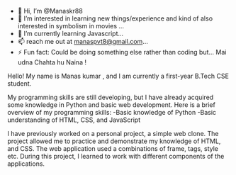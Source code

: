 - 👋 Hi, I’m @Manaskr88
- 👀 I’m interested in learning new things/experience and kind of also interested in symbolism in movies ...
- 🌱 I’m currently learning Javascript...
- 📫 reach me out at manaspvt8@gmail.com...
- ⚡ Fun fact: Could be doing something else rather than coding but... Mai udna Chahta hu Naina !

<!---
Manaskr88/Manaskr88 is a ✨ special ✨ repository because its `README.md` (this file) appears on your GitHub profile.
You can click the Preview link to take a look at your changes.
--->
Hello! My name is Manas kumar , and I am currently a first-year B.Tech CSE student.

My programming skills are still developing, but I have already acquired some knowledge in Python and basic web development. Here is a brief overview of my programming skills:
-Basic knowledge of Python
-Basic understanding of HTML, CSS, and JavaScript

I have previously worked on a personal project, a simple web clone. The project allowed me to practice and demonstrate my knowledge of  HTML, and CSS. The web application used a combinations of frame, tags, style etc. During this project, I learned to work with different components of the applications.
